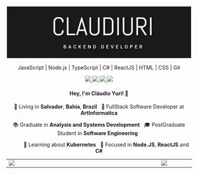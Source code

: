 <p align="center">
  <img src="https://github.com/claudiuri/claudiuri/blob/master/logo.png" width="500"
  alt="claudiuri.github.io" />
</p>

<p align="center">
  JavaScript | Node.js | TypeScript | C# | ReactJS | HTML | CSS | Git
</p>

<p align="center">
  <a
    href="mailto:claudio.y07@gmail.com" 
    alt="Gmail"
    target="blank"
  >
    <img src="https://img.shields.io/badge/-Gmail-242627?style=flat&logo=gmail&logoColor=white" />
  </a>
  <a
    href="https://www.linkedin.com/in/claudiuri" 
    alt="LinkedIn"
    target="blank"
  >
    <img src="https://img.shields.io/badge/-LinkedIn-242627?style=flat&logo=Linkedin&logoColor=white" />
  </a>
  <a
    href="https://github.com/claudiuri"
    alt="GitHub"
    target="blank"
  >
    <img src="https://img.shields.io/badge/-GitHub-242627?style=flat&logo=Github&logoColor=white" />
  </a>
  <a
    href="https://www.instagram.com/claudiuri" 
    alt="Instagram"
    target="blank"
  >
    <img src="https://img.shields.io/badge/-Instagram-242627?style=flat&logo=Instagram&logoColor=white" />
  </a>
</p>

<h4 align="center">
  Hey, I'm Cláudio Yuri! 👋
</h4>
<p align="center">
  📌 Living in <b>Salvador</b>, <b>Bahia</b>, <b>Brazil</b> &nbsp; 💼 FullStack Software Developer at <b>ArtInformatica</b>
</p>
<p align="center">
  📚 Graduate in <b>Analysis and Systems Development</b> &nbsp; 🎓 PostGraduate Student  in <b>Software Engineering</b> &nbsp;
</p>
<p align="center">
  &nbsp; &nbsp; &nbsp; &nbsp; &nbsp; 🚀 Learning about <b>Kubernetes</b> &nbsp; 🎯 Focused in <b>Node.JS</b>, <b>ReactJS</b> and <b>C#</b>
</p>
<center>
<table>
  <tr>
      <td><img width="400px" align="left" src="https://github-readme-stats.vercel.app/api/top-langs/?username=claudiuri&hide=html&layout=compact&theme=dark" /></td>
      <td><img width="495px" align="left" src="https://github-readme-stats.vercel.app/api?username=claudiuri&theme=dark" /></td>
  </tr>   
</table>
</center>


